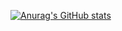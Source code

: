 [![Anurag's GitHub stats](https://github-readme-stats.vercel.app/api?username=Guilherm3souzaA)](https://github.com/Guilherm3souzaA/github-readme-stats)
